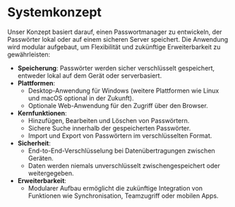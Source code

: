 # Systemkonzept

Unser Konzept basiert darauf, einen Passwortmanager zu entwickeln, der Passwörter lokal oder auf einem sicheren Server speichert. Die Anwendung wird modular aufgebaut, um Flexibilität und zukünftige Erweiterbarkeit zu gewährleisten:

- **Speicherung**: Passwörter werden sicher verschlüsselt gespeichert, entweder lokal auf dem Gerät oder serverbasiert.
- **Plattformen**:
  - Desktop-Anwendung für Windows (weitere Plattformen wie Linux und macOS optional in der Zukunft).
  - Optionale Web-Anwendung für den Zugriff über den Browser.
- **Kernfunktionen**:
  - Hinzufügen, Bearbeiten und Löschen von Passwörtern.
  - Sichere Suche innerhalb der gespeicherten Passwörter.
  - Import und Export von Passwörtern im verschlüsselten Format.
- **Sicherheit**:
  - End-to-End-Verschlüsselung bei Datenübertragungen zwischen Geräten.
  - Daten werden niemals unverschlüsselt zwischengespeichert oder weitergegeben.
- **Erweiterbarkeit**:
  - Modularer Aufbau ermöglicht die zukünftige Integration von Funktionen wie Synchronisation, Teamzugriff oder mobilen Apps.
